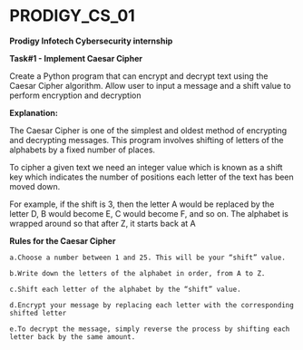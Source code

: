 # PRODIGY_CS_01

**Prodigy Infotech Cybersecurity internship**

**Task#1 - Implement Caesar Cipher**
	
Create a Python program that can encrypt and decrypt 	text using the Caesar Cipher algorithm. Allow user to input a message and a shift value to perform encryption and decryption

**Explanation:**

The Caesar Cipher is one of the simplest and oldest method of encrypting and decrypting messages. This program involves shifting of letters of the alphabets by a fixed number of places.

To cipher a given text we need an integer value which is known as a shift key which indicates the number of positions each letter of the text has been moved down.

For example, if the shift is 3, then the letter A would be replaced by the letter D, B would become E, C would become F, and so on. The alphabet is wrapped around so that after Z, it starts back at A

**Rules for the Caesar Cipher**

	a.Choose a number between 1 and 25. This will be your “shift” value.

	b.Write down the letters of the alphabet in order, from A to Z.

	c.Shift each letter of the alphabet by the “shift” value. 

	d.Encrypt your message by replacing each letter with the corresponding shifted letter

	e.To decrypt the message, simply reverse the process by shifting each letter back by the same amount.

